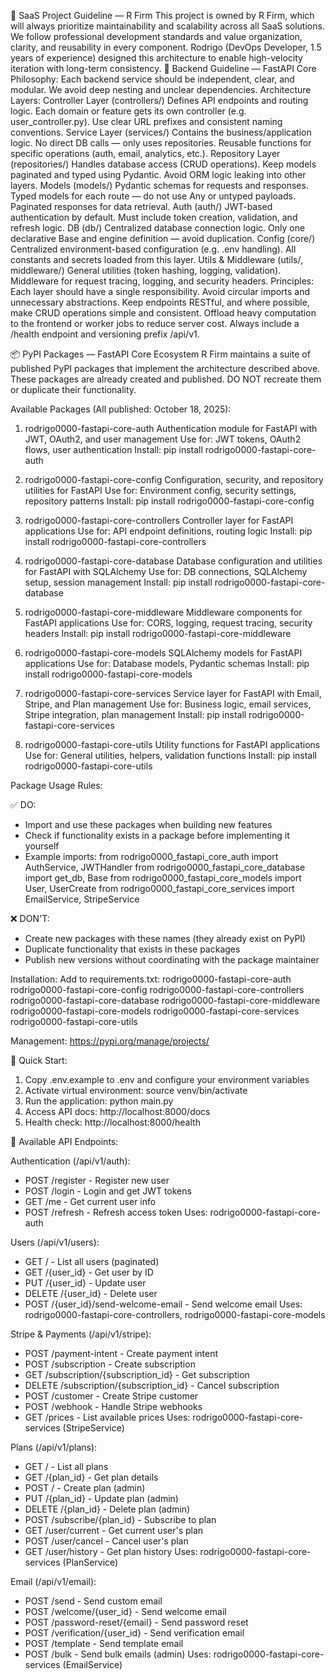 🧭 SaaS Project Guideline — R Firm
This project is owned by R Firm, which will always prioritize maintainability and scalability across all SaaS solutions.
We follow professional development standards and value organization, clarity, and reusability in every component.
Rodrigo (DevOps Developer, 1.5 years of experience) designed this architecture to enable high-velocity iteration with long-term consistency.
🧱 Backend Guideline — FastAPI Core
Philosophy:
Each backend service should be independent, clear, and modular. We avoid deep nesting and unclear dependencies.
Architecture Layers:
Controller Layer (controllers/)
Defines API endpoints and routing logic.
Each domain or feature gets its own controller (e.g. user_controller.py).
Use clear URL prefixes and consistent naming conventions.
Service Layer (services/)
Contains the business/application logic.
No direct DB calls — only uses repositories.
Reusable functions for specific operations (auth, email, analytics, etc.).
Repository Layer (repositories/)
Handles database access (CRUD operations).
Keep models paginated and typed using Pydantic.
Avoid ORM logic leaking into other layers.
Models (models/)
Pydantic schemas for requests and responses.
Typed models for each route — do not use Any or untyped payloads.
Paginated responses for data retrieval.
Auth (auth/)
JWT-based authentication by default.
Must include token creation, validation, and refresh logic.
DB (db/)
Centralized database connection logic.
Only one declarative Base and engine definition — avoid duplication.
Config (core/)
Centralized environment-based configuration (e.g. .env handling).
All constants and secrets loaded from this layer.
Utils & Middleware (utils/, middleware/)
General utilities (token hashing, logging, validation).
Middleware for request tracing, logging, and security headers.
Principles:
Each layer should have a single responsibility.
Avoid circular imports and unnecessary abstractions.
Keep endpoints RESTful, and where possible, make CRUD operations simple and consistent.
Offload heavy computation to the frontend or worker jobs to reduce server cost.
Always include a /health endpoint and versioning prefix /api/v1.

📦 PyPI Packages — FastAPI Core Ecosystem
R Firm maintains a suite of published PyPI packages that implement the architecture described above.
These packages are already created and published. DO NOT recreate them or duplicate their functionality.

Available Packages (All published: October 18, 2025):

1. rodrigo0000-fastapi-core-auth
   Authentication module for FastAPI with JWT, OAuth2, and user management
   Use for: JWT tokens, OAuth2 flows, user authentication
   Install: pip install rodrigo0000-fastapi-core-auth

2. rodrigo0000-fastapi-core-config
   Configuration, security, and repository utilities for FastAPI
   Use for: Environment config, security settings, repository patterns
   Install: pip install rodrigo0000-fastapi-core-config

3. rodrigo0000-fastapi-core-controllers
   Controller layer for FastAPI applications
   Use for: API endpoint definitions, routing logic
   Install: pip install rodrigo0000-fastapi-core-controllers

4. rodrigo0000-fastapi-core-database
   Database configuration and utilities for FastAPI with SQLAlchemy
   Use for: DB connections, SQLAlchemy setup, session management
   Install: pip install rodrigo0000-fastapi-core-database

5. rodrigo0000-fastapi-core-middleware
   Middleware components for FastAPI applications
   Use for: CORS, logging, request tracing, security headers
   Install: pip install rodrigo0000-fastapi-core-middleware

6. rodrigo0000-fastapi-core-models
   SQLAlchemy models for FastAPI applications
   Use for: Database models, Pydantic schemas
   Install: pip install rodrigo0000-fastapi-core-models

7. rodrigo0000-fastapi-core-services
   Service layer for FastAPI with Email, Stripe, and Plan management
   Use for: Business logic, email services, Stripe integration, plan management
   Install: pip install rodrigo0000-fastapi-core-services

8. rodrigo0000-fastapi-core-utils
   Utility functions for FastAPI applications
   Use for: General utilities, helpers, validation functions
   Install: pip install rodrigo0000-fastapi-core-utils

Package Usage Rules:

✅ DO:
- Import and use these packages when building new features
- Check if functionality exists in a package before implementing it yourself
- Example imports:
  from rodrigo0000_fastapi_core_auth import AuthService, JWTHandler
  from rodrigo0000_fastapi_core_database import get_db, Base
  from rodrigo0000_fastapi_core_models import User, UserCreate
  from rodrigo0000_fastapi_core_services import EmailService, StripeService

❌ DON'T:
- Create new packages with these names (they already exist on PyPI)
- Duplicate functionality that exists in these packages
- Publish new versions without coordinating with the package maintainer

Installation:
Add to requirements.txt:
rodrigo0000-fastapi-core-auth
rodrigo0000-fastapi-core-config
rodrigo0000-fastapi-core-controllers
rodrigo0000-fastapi-core-database
rodrigo0000-fastapi-core-middleware
rodrigo0000-fastapi-core-models
rodrigo0000-fastapi-core-services
rodrigo0000-fastapi-core-utils

Management: https://pypi.org/manage/projects/

🚀 Quick Start:
1. Copy .env.example to .env and configure your environment variables
2. Activate virtual environment: source venv/bin/activate
3. Run the application: python main.py
4. Access API docs: http://localhost:8000/docs
5. Health check: http://localhost:8000/health

📍 Available API Endpoints:

Authentication (/api/v1/auth):
- POST /register - Register new user
- POST /login - Login and get JWT tokens
- GET /me - Get current user info
- POST /refresh - Refresh access token
Uses: rodrigo0000-fastapi-core-auth

Users (/api/v1/users):
- GET / - List all users (paginated)
- GET /{user_id} - Get user by ID
- PUT /{user_id} - Update user
- DELETE /{user_id} - Delete user
- POST /{user_id}/send-welcome-email - Send welcome email
Uses: rodrigo0000-fastapi-core-controllers, rodrigo0000-fastapi-core-models

Stripe & Payments (/api/v1/stripe):
- POST /payment-intent - Create payment intent
- POST /subscription - Create subscription
- GET /subscription/{subscription_id} - Get subscription
- DELETE /subscription/{subscription_id} - Cancel subscription
- POST /customer - Create Stripe customer
- POST /webhook - Handle Stripe webhooks
- GET /prices - List available prices
Uses: rodrigo0000-fastapi-core-services (StripeService)

Plans (/api/v1/plans):
- GET / - List all plans
- GET /{plan_id} - Get plan details
- POST / - Create plan (admin)
- PUT /{plan_id} - Update plan (admin)
- DELETE /{plan_id} - Delete plan (admin)
- POST /subscribe/{plan_id} - Subscribe to plan
- GET /user/current - Get current user's plan
- POST /user/cancel - Cancel user's plan
- GET /user/history - Get plan history
Uses: rodrigo0000-fastapi-core-services (PlanService)

Email (/api/v1/email):
- POST /send - Send custom email
- POST /welcome/{user_id} - Send welcome email
- POST /password-reset/{email} - Send password reset
- POST /verification/{user_id} - Send verification email
- POST /template - Send template email
- POST /bulk - Send bulk emails (admin)
Uses: rodrigo0000-fastapi-core-services (EmailService)